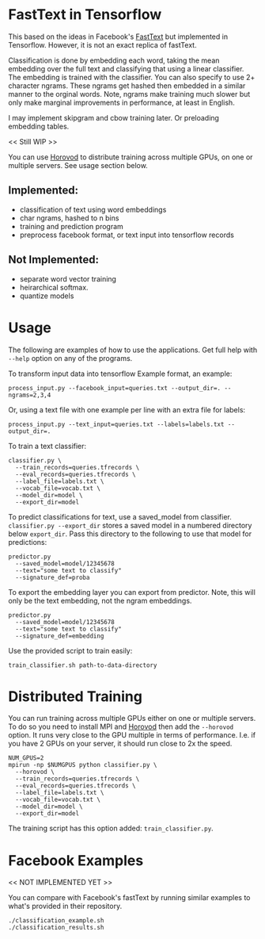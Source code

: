 # FastText in Tensorflow

This based on the ideas in Facebook's [FastText](https://github.com/facebookresearch/fastText) but implemented in
Tensorflow. However, it is not an exact replica of fastText.

Classification is done by embedding each word, taking the mean
embedding over the full text and classifying that using a linear
classifier. The embedding is trained with the classifier.  You can
also specify to use 2+ character ngrams. These ngrams get hashed then
embedded in a similar manner to the orginal words. Note, ngrams make
training much slower but only make marginal improvements in
performance, at least in English.

I may implement skipgram and cbow training later. Or preloading
embedding tables.

<< Still WIP >>

You can use [Horovod](https://github.com/uber/horovod) to distribute
training across multiple GPUs, on one or multiple servers. See usage
section below.

## Implemented:
- classification of text using word embeddings
- char ngrams, hashed to n bins
- training and prediction program
- preprocess facebook format, or text input into tensorflow records

## Not Implemented:
- separate word vector training
- heirarchical softmax.
- quantize models

# Usage

The following are examples of how to use the applications. Get full help with
`--help` option on any of the programs.

To transform input data into tensorflow Example format, an example:

    process_input.py --facebook_input=queries.txt --output_dir=. --ngrams=2,3,4

Or, using a text file with one example per line with an extra file for labels:

    process_input.py --text_input=queries.txt --labels=labels.txt --output_dir=.

To train a text classifier:

    classifier.py \
      --train_records=queries.tfrecords \
      --eval_records=queries.tfrecords \
      --label_file=labels.txt \
      --vocab_file=vocab.txt \
      --model_dir=model \
      --export_dir=model

To predict classifications for text, use a saved_model from
classifier. `classifier.py --export_dir` stores a saved model in a
numbered directory below `export_dir`. Pass this directory to the
following to use that model for predictions:

    predictor.py
      --saved_model=model/12345678
      --text="some text to classify"
      --signature_def=proba

To export the embedding layer you can export from predictor. Note,
this will only be the text embedding, not the ngram embeddings.

    predictor.py
      --saved_model=model/12345678
      --text="some text to classify"
      --signature_def=embedding

Use the provided script to train easily:

    train_classifier.sh path-to-data-directory

# Distributed Training

You can run training across multiple GPUs either on one or multiple
servers. To do so you need to install MPI and
[Horovod](https://github.com/uber/horovod) then add the `--horovod`
option. It runs very close to the GPU multiple in terms of
performance. I.e. if you have 2 GPUs on your server, it should run
close to 2x the speed.

    NUM_GPUS=2
    mpirun -np $NUMGPUS python classifier.py \
      --horovod \
      --train_records=queries.tfrecords \
      --eval_records=queries.tfrecords \
      --label_file=labels.txt \
      --vocab_file=vocab.txt \
      --model_dir=model \
      --export_dir=model

The training script has this option added: `train_classifier.py`.

# Facebook Examples

<< NOT IMPLEMENTED YET >>

You can compare with Facebook's fastText by running similar examples
to what's provided in their repository.

    ./classification_example.sh
    ./classification_results.sh
